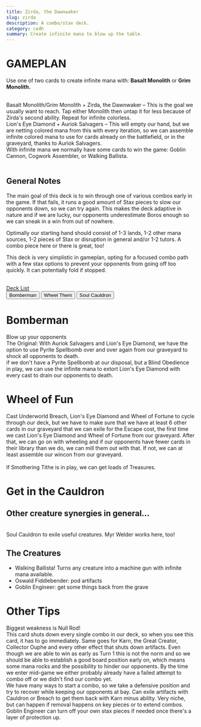 ```yaml
---
title: Zirda, the Dawnwaker
slug: zirda
description: A combo/stax deck.
category: cedh
summary: Create infinite mana to blow up the table.
---
```


<h1 class="text-2xl text-violet-400"> GAMEPLAN </h1>

Use one of two cards to create infinite mana with: <b>Basalt Monolith</b> or <b>Grim Monolith.</b>

<br/>
<div>
    Basalt Monolith/Grim Monolith + Zirda, the Dawnwaker – This is the goal we usually want to reach. Tap either Monolith then untap it for less because of Zirda's second ability. Repeat for infinite colorless.
    <br/>
    Lion's Eye Diamond + Auriok Salvagers – This will empty our hand, but we are netting colored mana from this with every iteration, so we can assemble infinite colored mana to use for cards already on the battlefield, or in the graveyard, thanks to Auriok Salvagers.
    <br/>
    With infinite mana we normally have some cards to win the game: Goblin Cannon, Cogwork Assembler, or Walking Ballista. 
</div>
<br/>

<h2 class="mt-2 text-xl text-purple-400"> General Notes </h2>
<p>
    The main goal of this deck is to win through one of various combos early in the game. If that fails, it runs a good amount of Stax pieces to slow our opponents down, so we can try again. This makes the deck adaptive in nature and if we are lucky, our opponents underestimate Boros enough so we can sneak in a win from out of nowhere.
</p>

<p class="mt-1">
    Optimally our starting hand should consist of 1-3 lands, 1-2 other mana sources, 1-2 pieces of Stax or disruption in general and/or 1-2 tutors. A combo piece here or there is great, too!
</p>

<p class="mt-1">
    This deck is very simplistic in gameplan, opting for a focused combo path with a few stax options to prevent your opponents from going off too quickly. It can potentially fold if stopped.
</p>

<br/>
<a class="text-sky-300" target="_blank" href="https://www.moxfield.com/decks/U9tBYMwev0iEWqKzyPilkQ"> Deck List </a>
<br/>

<div class="tab overflow-hidden my-2">
  <button class="tablinks border border-black p-1" onclick="openTab(event, 'Bomb')">Bomberman</button>
  <button class="tablinks border border-black p-1" onclick="openTab(event, 'Wheel')">Wheel Them</button>
  <button class="tablinks border border-black p-1" onclick="openTab(event, 'Cauldron')">Soul Cauldron</button>
</div>

<div id="Bomb" class="tabcontent border border-solid border-stone-600 p-4">
    <h1 class="text-xl text-purple-400 mb-2"> Bomberman </h1>
    <div>
        Blow up your opponents
        <br/>
        <span class="text-red-500">The Original: </span>With Auriok Salvagers and Lion's Eye Diamond, we have the option to use Pyrite Spellbomb over and over again from our graveyard to shock all opponents to death.
        <br/>
        if we don't have a Pyrite Spellbomb at our disposal, but a Blind Obedience in play, we can use the infinite mana to extort Lion's Eye Diamond with every cast to drain our opponents to death.
    </div>
</div>

<div id="Wheel" class="tabcontent hidden border border-solid border-stone-600 p-4">
    <h1 class="text-2xl text-purple-400 mb-2"> Wheel of Fun </h1>
    <div>
        Cast Underworld Breach, Lion's Eye Diamond and Wheel of Fortune to cycle through our deck, but we have to make sure that we have at least 6 other cards in our graveyard that we can exile for the Escape cost, the first time we cast Lion's Eye Diamond and Wheel of Fortune from our graveyard. After that, we can go on with wheeling and if our opponents have fewer cards in their library than we do, we can mill them out with that. If not, we can at least assemble our wincon from our graveyard.
    </div>
    <br/>
    <div>
        If Smothering Tithe is in play, we can get loads of Treasures.
    </div>
</div>

<div id="Cauldron" class="tabcontent hidden border border-solid border-stone-600 p-4">
    <h1 class="text-2xl text-purple-400 mb-2"> Get in the Cauldron </h1>
    <h2>Other creature synergies in general...</h2>
    <br/>
    Soul Cauldron to exile useful creatures. Myr Welder works here, too!
    <h2>The Creatures </h2>
    <ul class="px-4 list-disc">
        <li> Walking Ballista! Turns any creature into a machine gun with infinite mana available.</li>
        <li> Oswald Fiddlebender: pod artifacts </li>
        <li> Goblin Engineer: get some things back from the grave</li>
    </ul>
  <p>
  </p>
</div>

<p class="mt-2">
    <h1 class=" text-purple-400"> Other Tips </h1>
    <span>
        Biggest weakness is Null Rod!
    <br/>
        This card shuts down every single combo in our deck, so when you see this card, it has to go immediately. Same goes for Karn, the Great Creator, Collector Ouphe and every other effect that shuts down artifacts.
    </span>
    <span>
        Even though we are able to win as early as Turn 1 this is not the norm and so we should be able to establish a good board position early on, which means some mana rocks and the possibility to hinder our opponents.
    </span>
    <span>
        By the time we enter mid-game we either probably already have a failed attempt to combo off or we didn't find our combo yet.
    <br/>
        We have many ways to start a combo, so we take a defensive position and try to recover while keeping our opponents at bay.
    </span>
        Can exile artifacts with Cauldron or Breach to get them back with Karn minus ability. Very niche, but can happen if removal happens on key pieces or to extend combos.
    </span>
    <span>
        Goblin Engineer can turn off your own stax pieces if needed once there's a layer of protection up.
    </span>
</p>

<script type="text/javascript">     
    function openTab(evt, tabName) {

    let i, tabcontent, tablinks;

    tabcontent = document.getElementsByClassName("tabcontent");
    for (i = 0; i < tabcontent.length; i++) {
        tabcontent[i].style.display = "none";
    }

    tablinks = document.getElementsByClassName("tablinks");
    for (i = 0; i < tablinks.length; i++) {
        tablinks[i].className = tablinks[i].className.replace(" active", "");
    }

    document.getElementById(tabName).style.display = "block";
    evt.currentTarget.className += " active";
    }
</script>
